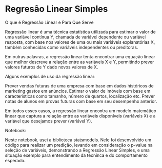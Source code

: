 # Regresão Linear Simples
O que é Regressão Linear e Para Que Serve

Regressão linear é uma técnica estatística utilizada para estimar o valor de uma variável contínua Y, chamada de variável dependente ou variável resposta, com base nos valores de uma ou mais variáveis explanatórias X, também conhecidas como variáveis independentes ou preditoras.

Em outras palavras, a regressão linear tenta encontrar uma equação linear que melhor descreve a relação entre as variáveis X e Y, permitindo prever valores futuros de Y dado novos valores de X.

Alguns exemplos de uso da regressão linear:


Prever vendas futuras de uma empresa com base em dados históricos de marketing gastos em anúncios.
Estimar o valor de imóveis com base em características como tamanho, número de quartos, localização etc.
Prever notas de alunos em provas futuras com base em seu desempenho anterior.

Em todos esses casos, a regressão linear encontra um modelo matemático linear que captura a relação entre as variáveis disponíveis (variáveis X) e a variável que desejamos prever (variável Y).

Notebook:

Neste notebook, usei a biblioteca statsmodels.
Nele foi desenvolvido um código para realizar um predição, levando em consideração o p-value na seleção de variáveis, demonstrando a Regressão Linear Simples, e uma situação exemplo para entendimento da técninca e do comportamento esperado.
